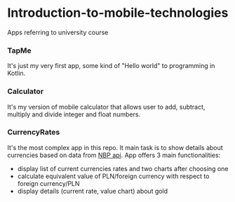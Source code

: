 # Introduction-to-mobile-technologies
Apps referring to university course

### TapMe
It's just my very first app, some kind of "Hello world" to programming in Kotlin.

### Calculator
It's my version of mobile calculator that allows user to add, subtract, multiply and divide integer and float numbers. 

### CurrencyRates
It's the most complex app in this repo. It main task is to show details about currencies based on data from [NBP api](http://api.nbp.pl/). App offers 3 main functionalities:
- display list of current currencies rates and two charts after choosing one
- calculate equivalent value of PLN/foreign currency with respect to foreign currency/PLN
- display details (current rate, value chart) about gold
